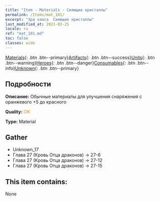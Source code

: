 ```yaml
---
title: "Item - Materials - Сияющие кристаллы"
permalink: /Items/mat_101/
excerpt: "Эра хаоса  Сияющие кристаллы"
last_modified_at: 2021-03-25
locale: ru
ref: "mat_101.md"
toc: false
classes: wide
---
```

 [Materials](/ru/Items/){: .btn .btn--primary}[Artifacts](/ru/Items/Artifacts/){: .btn .btn--success}[Units](/ru/Items/Units/){: .btn .btn--warning}[Heroes](/ru/Items/Heroes/){: .btn .btn--danger}[Consumables](/ru/Items/Consumables/){: .btn .btn--info}[Unknown](/ru/Items/Unknown/){: .btn .btn--primary}

## Подробности
 **Описание:** Обычные материалы для улучшения снаряжения c оранжевого +5 до красного

 **Quality:** <span style="color: #FF8C00">OK</span>

 **Type:** Material

## Gather

*    Unknown_17 
*    Глава 27 (Кровь Отца драконов) -> 27-6 
*    Глава 27 (Кровь Отца драконов) -> 27-12 
*    Глава 27 (Кровь Отца драконов) -> 27-15 

## This item contains:

  None

